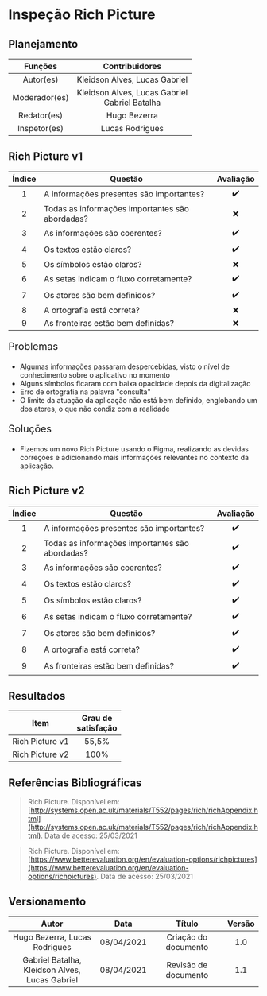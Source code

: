 # Inspeção Rich Picture 

## Planejamento

| Funções   |   Contribuidores   |
| :----------: | :----: |
| Autor(es)    |    Kleidson Alves, Lucas Gabriel  |
| Moderador(es)| Kleidson Alves, Lucas Gabriel <br> Gabriel Batalha|
| Redator(es)  | Hugo Bezerra |
| Inspetor(es) |  Lucas Rodrigues |

## Rich Picture v1
|Índice|Questão|Avaliação|
|:--:|--|:--:|
|1|A informações presentes são importantes?|:heavy_check_mark:
|2|Todas as informações importantes são abordadas?|:x:
|3|As informações são coerentes?|:heavy_check_mark:
|4|Os textos estão claros?|:heavy_check_mark:
|5|Os símbolos estão claros?|:x:
|6|As setas indicam o fluxo corretamente?|:heavy_check_mark:
|7|Os atores são bem definidos?|:heavy_check_mark:
|8|A ortografia está correta?|:x:
|9|As fronteiras estão bem definidas?|:x:

<div style= "font-size:20px;"><p>Problemas</p></div>

 - Algumas informações passaram despercebidas, visto o nível de conhecimento sobre o aplicativo no momento
 - Alguns símbolos ficaram com baixa opacidade depois da digitalização
 - Erro de ortografia na palavra "consulta"
 - O limite da atuação da aplicação não está bem definido, englobando um dos atores, o que não condiz com a realidade

<div style= "font-size:20px;"><p>Soluções</p></div>
 
 - Fizemos um novo Rich Picture usando o Figma, realizando as devidas correções e adicionando mais informações relevantes no contexto da aplicação.
 
 
## Rich Picture v2
|Índice|Questão|Avaliação|
|:--:|--|:--:|
|1|A informações presentes são importantes?|:heavy_check_mark:
|2|Todas as informações importantes são abordadas?|:heavy_check_mark:
|3|As informações são coerentes?|:heavy_check_mark:
|4|Os textos estão claros?|:heavy_check_mark:
|5|Os símbolos estão claros?|:heavy_check_mark:
|6|As setas indicam o fluxo corretamente?|:heavy_check_mark:
|7|Os atores são bem definidos?|:heavy_check_mark:
|8|A ortografia está correta?|:heavy_check_mark:
|9|As fronteiras estão bem definidas?|:heavy_check_mark:

## Resultados

|Item|Grau de<br>satisfação|
|:--:|:--:|
|Rich Picture v1|55,5%|
|Rich Picture v2|100%|

## Referências Bibliográficas
> Rich Picture. Disponível em: [http://systems.open.ac.uk/materials/T552/pages/rich/richAppendix.html](http://systems.open.ac.uk/materials/T552/pages/rich/richAppendix.html). Data de acesso: 25/03/2021

> Rich Picture. Disponível em: [https://www.betterevaluation.org/en/evaluation-options/richpictures](https://www.betterevaluation.org/en/evaluation-options/richpictures). Data de acesso: 25/03/2021

## Versionamento

| Autor     | Data       | Título     | Versão     |
| :--------:| :--------: | :--------: | :--------: |
|Hugo Bezerra, Lucas Rodrigues|08/04/2021|Criação do documento|1.0|
|Gabriel Batalha, Kleidson Alves,<br> Lucas Gabriel|08/04/2021|Revisão de documento|1.1|
